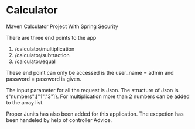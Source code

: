 # Calculator
Maven Calculator Project With Spring Security

There are three end points to the app
1) /calculator/multiplication
2) /calculator/subtraction
3) /calculator/equal

These end point can only be accessed is the user_name = admin and password = password is given.

The input parameter for all the request is Json.
The structure of Json is {"numbers":["1","3"]}. For multiplication more than 2 numbers can be added to the array list.

Proper Junits has also been added for this application.
The excpetion has been handeled by help of controller Advice.


